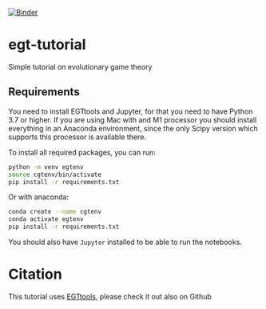 [![Binder](https://mybinder.org/badge_logo.svg)](https://mybinder.org/v2/gh/Socrats/egt-tutorial/HEAD)

# egt-tutorial
Simple tutorial on evolutionary game theory

## Requirements

You need to install EGTtools and Jupyter, for that you need to have Python 3.7 or higher. If you are using Mac with
and M1 processor you should install everything in an Anaconda environment, since the only Scipy version which supports
this processor is available there.

To install all required packages, you can run:

```bash
python -m venv egtenv
source cgtenv/bin/activate
pip install -r requirements.txt
```

Or with anaconda:

```bash
conda create --name cgtenv
conda activate egtenv
pip install -r requirements.txt
```

You should also have `Jupyter` installed to be able to run the notebooks.

# Citation
This tutorial uses [EGTtools](https://github.com/Socrats/EGTTools), please check it out also on Github
